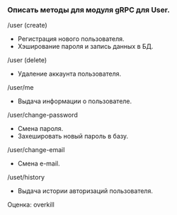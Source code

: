 ### Описать методы для модуля gRPC для User.

/user (create)
* Регистрация нового пользователя.
* Хэширование пароля и запись данных в БД.

/user (delete)
* Удаление аккаунта пользователя.

/user/me
* Выдача информации о пользователе.

/user/change-password
* Смена пароля.
* Захешировать новый пароль в базу.

/user/change-email
* Смена e-mail.

/uset/history
* Выдача истории авторизаций пользователя.

Оценка: overkill